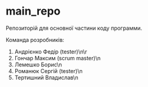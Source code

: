 # main_repo
Репозиторій для основної частини коду программи.

Команда розробників:
1. Андрієнко Федір (tester)\n\r
2. Гончар Максим (scrum master)\n
3. Лемешко Борис\n
4. Романюк Сергій (tester)\n
5. Тертишний Владислав\n
